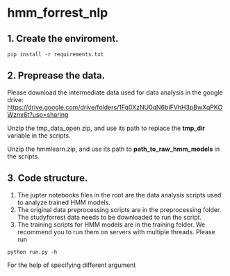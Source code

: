 # hmm_forrest_nlp

## 1. Create the enviroment.

```
pip install -r requirements.txt
```

## 2. Preprease the data.
Please download the intermediate data used for data analysis in the google drive: 
https://drive.google.com/drive/folders/1Fq0XzNU0qN6bIFVhH3pBwXqPKOWznx6t?usp=sharing

Unzip the tmp_data_open.zip, and use its path to replace the **tmp_dir** variable in the scripts.

Unzip the hmmlearn.zip, and use its path to **path_to_raw_hmm_models** in the scripts.

## 3. Code structure.

1. The jupter notebooks files in the root are the data analysis scripts used to analyze trained HMM models.
2. The original data preprocessing scripts are in the preprocessing folder. The studyforrest data needs to be downloaded to run the script.
3. The training scripts for HMM models are in the training folder. We recommend you to run them on servers with multiple threads.  Please run
```
python run.py -h 
```
For the help of specifying different argument

